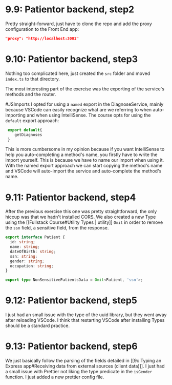 # 9.9: Patientor backend, step2
Pretty straight-forward, just have to clone the repo and add the proxy configuration to the Front End app:

```json
"proxy": "http://localhost:3001"
```

# 9.10: Patientor backend, step3

Nothing too complicated here, just created the `src` folder and moved `index.ts` to that directory.

The most interesting part of the exercise was the exporting of the service's methods and the router.

#JSImports
I opted for using a `named` export in the DiagnoseService, mainly because VSCode can easily recognize what are we referring to when auto-importing and when using IntelliSense. The course opts for using the `default` export approach:

```ts
 export default{
    getDiagnoses
 }
```

This is more cumbersome in my opinion because if you want IntelliSense to help you auto-completing a method's name, you firstly have to write the import yourself. This is because we have to name our import when using it. With the named export approach we can start copying the method's name and VSCode will auto-import the service and auto-complete the method's name.

# 9.11: Patientor backend, step4

After the previous exercise this one was pretty straightforward, the only hiccup was that we hadn't installed CORS. We also created a new Type using the [[Fullstack Course#Utility Types | utility]] `Omit` in order to remove the `ssn` field, a sensitive field, from the response.

```ts
export interface Patient {
  id: string;
  name: string;
  dateOfBirth: string;
  ssn: string;
  gender: string;
  occupation: string;
}

export type NonSensitivePatientsData = Omit<Patient, 'ssn'>;
```

# 9.12: Patientor backend, step5

I just had an small issue with the type of the uuid library, but they went away after reloading VSCode. I think that restarting VSCode after installing Types should be a standard practice.

# 9.13: Patientor backend, step6

We just basically follow the parsing of the fields detailed in [[9c Typing an Express app#Receiving data from external sources (client data)]]. I just had a small issue with Prettier not liking the type predicate in the `isGender` function. I just added a new prettier config file.
